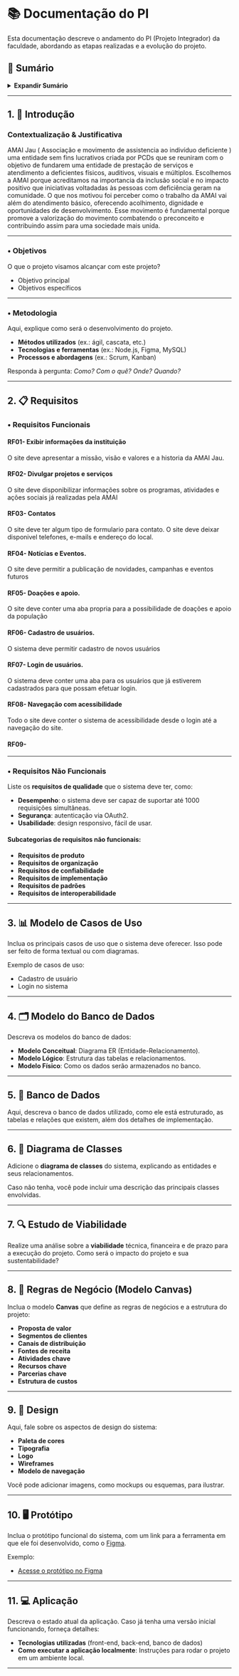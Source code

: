 # 📚 Documentação do PI

Esta documentação descreve o andamento do PI (Projeto Integrador) da faculdade, abordando as etapas realizadas e a evolução do projeto.

## 📑 Sumário

<details>
  <summary><strong>Expandir Sumário</strong></summary>

- [1. Introdução](#1-introdução)
  - [Objetivos](#objetivos)
  - [Metodologia](#metodologia)
- [2. Requisitos](#2-requisitos)
  - [Requisitos funcionais](#requisitos-funcionais)
  - [Requisitos não funcionais](#requisitos-não-funcionais)
- [3. Modelo de casos de uso](#3-modelo-de-casos-de-uso)
- [4. Modelo do banco de dados](#4-modelo-do-banco-de-dados)
- [5. Banco de dados](#5-banco-de-dados)
- [6. Diagrama de classes](#6-diagrama-de-classes)
- [7. Estudo de viabilidade](#7-estudo-de-viabilidade)
- [8. Regras de negócio (Modelo Canvas)](#8-regras-de-negócio-modelo-canvas)
- [9. Design](#9-design)
- [10. Protótipo](#10-protótipo)
- [11. Aplicação](#11-aplicação)

</details>

---

## 1. 📜 Introdução

### Contextualização & Justificativa

AMAI Jau ( Associação e movimento de assistencia ao indivíduo deficiente ) uma entidade sem fins lucrativos criada por PCDs que se reuniram com o objetivo de fundarem uma entidade de prestação de serviços e
atendimento a deficientes físicos, auditivos, visuais e múltiplos. Escolhemos a AMAI porque acreditamos na importancia da inclusão social e no impacto positivo que iniciativas voltadadas às pessoas com deficiência
geram na comunidade. O que nos motivou foi perceber como o trabalho da AMAI vai além do atendimento básico, oferecendo acolhimento, dignidade e oportunidades de desenvolvimento. Esse movimento é fundamental porque
promove a valorização do movimento combatendo o preconceito e contribuindo assim para uma sociedade mais unida.

---

### • Objetivos

O que o projeto visamos alcançar com este projeto? 

- Objetivo principal
- Objetivos específicos

---

### • Metodologia

Aqui, explique como será o desenvolvimento do projeto.

- **Métodos utilizados** (ex.: ágil, cascata, etc.)
- **Tecnologias e ferramentas** (ex.: Node.js, Figma, MySQL)
- **Processos e abordagens** (ex.: Scrum, Kanban)

Responda à pergunta: *Como? Com o quê? Onde? Quando?*

---

## 2. 📋 Requisitos

### • Requisitos Funcionais

#### RF01- Exibir informações da instituição
O site deve apresentar a missão, visão e valores e a historia da AMAI Jau.

#### RF02- Divulgar projetos e serviços
O site deve disponibilizar informações sobre os programas, atividades e ações sociais já realizadas pela AMAI

#### RF03- Contatos
O site deve ter algum tipo de formulario para contato.
O site deve deixar disponivel telefones, e-mails e endereço do local.

#### RF04- Notícias e Eventos.
O site deve permitir a publicação de novidades, campanhas e eventos futuros

#### RF05- Doações e apoio.
O site deve conter uma aba propria para a possibilidade de doações e apoio da população

#### RF06- Cadastro de usuários.
O sistema deve permitir cadastro de novos usuários

#### RF07- Login de usuários.
O sistema deve conter uma aba para os usuários que já estiverem cadastrados para que possam efetuar login.

#### RF08- Navegação com acessibilidade  
Todo o site deve conter o sistema de acessibilidade desde o login até a navegação do site.

#### RF09- 
---

### • Requisitos Não Funcionais

Liste os **requisitos de qualidade** que o sistema deve ter, como:

- **Desempenho**: o sistema deve ser capaz de suportar até 1000 requisições simultâneas.
- **Segurança**: autenticação via OAuth2.
- **Usabilidade**: design responsivo, fácil de usar.

#### Subcategorias de requisitos não funcionais:

- **Requisitos de produto**
- **Requisitos de organização**
- **Requisitos de confiabilidade**
- **Requisitos de implementação**
- **Requisitos de padrões**
- **Requisitos de interoperabilidade**

---

## 3. 📊 Modelo de Casos de Uso

Inclua os principais casos de uso que o sistema deve oferecer. Isso pode ser feito de forma textual ou com diagramas.

Exemplo de casos de uso:

- Cadastro de usuário
- Login no sistema

---

## 4. 🗂️ Modelo do Banco de Dados

Descreva os modelos do banco de dados:

- **Modelo Conceitual**: Diagrama ER (Entidade-Relacionamento).
- **Modelo Lógico**: Estrutura das tabelas e relacionamentos.
- **Modelo Físico**: Como os dados serão armazenados no banco.

---

## 5. 💾 Banco de Dados

Aqui, descreva o banco de dados utilizado, como ele está estruturado, as tabelas e relações que existem, além dos detalhes de implementação.

---

## 6. 🧳 Diagrama de Classes

Adicione o **diagrama de classes** do sistema, explicando as entidades e seus relacionamentos. 

Caso não tenha, você pode incluir uma descrição das principais classes envolvidas.

---

## 7. 🔍 Estudo de Viabilidade

Realize uma análise sobre a **viabilidade** técnica, financeira e de prazo para a execução do projeto. Como será o impacto do projeto e sua sustentabilidade?

---

## 8. 💼 Regras de Negócio (Modelo Canvas)

Inclua o modelo **Canvas** que define as regras de negócios e a estrutura do projeto:

- **Proposta de valor**
- **Segmentos de clientes**
- **Canais de distribuição**
- **Fontes de receita**
- **Atividades chave**
- **Recursos chave**
- **Parcerias chave**
- **Estrutura de custos**

---

## 9. 🎨 Design

Aqui, fale sobre os aspectos de design do sistema:

- **Paleta de cores**
- **Tipografia**
- **Logo**
- **Wireframes**
- **Modelo de navegação**

Você pode adicionar imagens, como mockups ou esquemas, para ilustrar.

---

## 10. 🖥️ Protótipo

Inclua o protótipo funcional do sistema, com um link para a ferramenta em que ele foi desenvolvido, como o [Figma](https://www.figma.com/). 

Exemplo:

- [Acesse o protótipo no Figma](https://www.figma.com/file/12345/prototipo)

---

## 11. 💻 Aplicação

Descreva o estado atual da aplicação. Caso já tenha uma versão inicial funcionando, forneça detalhes:

- **Tecnologias utilizadas** (front-end, back-end, banco de dados)
- **Como executar a aplicação localmente**: Instruções para rodar o projeto em um ambiente local.

---


